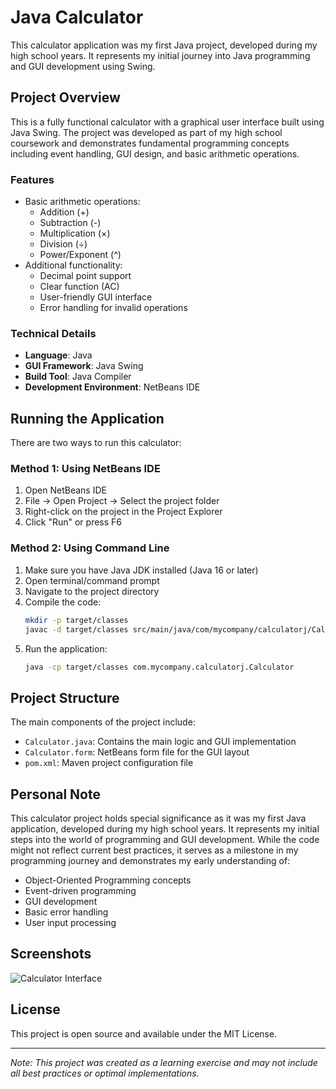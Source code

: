 # Java Calculator

This calculator application was my first Java project, developed during my high school years. It represents my initial journey into Java programming and GUI development using Swing.

## Project Overview

This is a fully functional calculator with a graphical user interface built using Java Swing. The project was developed as part of my high school coursework and demonstrates fundamental programming concepts including event handling, GUI design, and basic arithmetic operations.

### Features

- Basic arithmetic operations:
  - Addition (+)
  - Subtraction (-)
  - Multiplication (×)
  - Division (÷)
  - Power/Exponent (^)
- Additional functionality:
  - Decimal point support
  - Clear function (AC)
  - User-friendly GUI interface
  - Error handling for invalid operations

### Technical Details

- **Language**: Java
- **GUI Framework**: Java Swing
- **Build Tool**: Java Compiler
- **Development Environment**: NetBeans IDE

## Running the Application

There are two ways to run this calculator:

### Method 1: Using NetBeans IDE
1. Open NetBeans IDE
2. File -> Open Project -> Select the project folder
3. Right-click on the project in the Project Explorer
4. Click "Run" or press F6

### Method 2: Using Command Line
1. Make sure you have Java JDK installed (Java 16 or later)
2. Open terminal/command prompt
3. Navigate to the project directory
4. Compile the code:
   ```bash
   mkdir -p target/classes
   javac -d target/classes src/main/java/com/mycompany/calculatorj/Calculator.java
   ```
5. Run the application:
   ```bash
   java -cp target/classes com.mycompany.calculatorj.Calculator
   ```

## Project Structure

The main components of the project include:
- `Calculator.java`: Contains the main logic and GUI implementation
- `Calculator.form`: NetBeans form file for the GUI layout
- `pom.xml`: Maven project configuration file

## Personal Note

This calculator project holds special significance as it was my first Java application, developed during my high school years. It represents my initial steps into the world of programming and GUI development. While the code might not reflect current best practices, it serves as a milestone in my programming journey and demonstrates my early understanding of:

- Object-Oriented Programming concepts
- Event-driven programming
- GUI development
- Basic error handling
- User input processing

## Screenshots

![Calculator Interface](Screenshot%202025-05-28%20at%201.50.47%20PM.png)

## License

This project is open source and available under the MIT License.

---
*Note: This project was created as a learning exercise and may not include all best practices or optimal implementations.* 